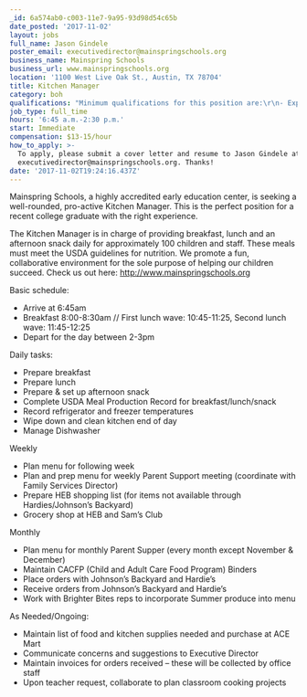 ```yaml
---
_id: 6a574ab0-c003-11e7-9a95-93d98d54c65b
date_posted: '2017-11-02'
layout: jobs
full_name: Jason Gindele
poster_email: executivedirector@mainspringschools.org
business_name: Mainspring Schools
business_url: www.mainspringschools.org
location: '1100 West Live Oak St., Austin, TX 78704'
title: Kitchen Manager
category: boh
qualifications: "Minimum qualifications for this position are:\r\n- Experience in commercial food planning and preparation\r\n- Knowledge of nutrition\r\n- Enjoyment of preschool children\r\n- Access to a car and possession of a valid Texas driver’s license \r\n- Willingness to participate in ongoing job training\r\n- Ability to read and write English\r\n- Ability to accurately perform simple arithmetic calculations and record-keeping (specifically for CACFP)\r\n- Positive attitude"
job_type: full_time
hours: '6:45 a.m.-2:30 p.m.'
start: Immediate
compensation: $13-15/hour
how_to_apply: >-
  To apply, please submit a cover letter and resume to Jason Gindele at
  executivedirector@mainspringschools.org. Thanks!
date: '2017-11-02T19:24:16.437Z'
---
```

Mainspring Schools, a highly accredited early education center, is seeking a well-rounded, pro-active Kitchen Manager. This is the perfect position for a recent college graduate with the right experience. 

The Kitchen Manager is in charge of providing breakfast, lunch and an afternoon snack daily for approximately 100 children and staff. These meals must meet the USDA guidelines for nutrition. We promote a fun, collaborative environment for the sole purpose of helping our children succeed. Check us out here: http://www.mainspringschools.org

Basic schedule:
- Arrive at 6:45am
- Breakfast 8:00-8:30am // First lunch wave: 10:45-11:25, Second lunch wave: 11:45-12:25
- Depart for the day between 2-3pm

Daily tasks:
- Prepare breakfast
- Prepare lunch
- Prepare & set up afternoon snack
- Complete USDA Meal Production Record for breakfast/lunch/snack
- Record refrigerator and freezer temperatures
- Wipe down and clean kitchen end of day
- Manage Dishwasher 

Weekly
- Plan menu for following week
- Plan and prep menu for weekly Parent Support meeting (coordinate with Family Services Director)
- Prepare HEB shopping list (for items not available through Hardies/Johnson’s Backyard)
- Grocery shop at HEB and Sam’s Club

Monthly
- Plan menu for monthly Parent Supper (every month except November & December)
- Maintain CACFP (Child and Adult Care Food Program) Binders
- Place orders with Johnson’s Backyard and Hardie’s
- Receive orders from Johnson’s Backyard and Hardie’s
-  Work with Brighter Bites reps to incorporate Summer produce into menu

As Needed/Ongoing:
- Maintain list of food and kitchen supplies needed and purchase at ACE Mart
- Communicate concerns and suggestions to Executive Director
- Maintain invoices for orders received – these will be collected by office staff
- Upon teacher request, collaborate to plan classroom cooking projects
